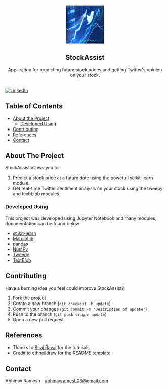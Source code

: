 <br />
  <p align="center">
  <a href="https://github.com/AbhiByte/StockAssist">
    <img src="Images/logo.jpg" alt="Logo" width="120" height="120">
  </a>

  <h2 align="center">StockAssist</h2>
  <p align="center">
    Application for predicting future stock prices and getting Twitter's opinion on your stock. 
    <br />
    <br />

[![LinkedIn][linkedin-shield]][linkedin-url]

## Table of Contents

* [About the Project](#about-the-project)
    * [Developed Using](#developed-using)
* [Contributing](#contributing)
* [References](#references)
* [Contact](#contact)

## About The Project

StockAssist allows you to: 
1. Predict a stock price at a future date using the powefull scikit-learn module.
2. Get real-time Twitter sentiment analysis on your stock using the tweepy and texbblob modules.

### Developed Using
This project was developed using Jupyter Notebook and many modules, documentation can be found below
* [scikit-learn](https://scikit-learn.org/stable/)
* [Matplotlib](https://matplotlib.org)
* [pandas](https://pandas.pydata.org)
* [NumPy](https://numpy.org)
* [Tweepy](https://www.tweepy.org/)
* [TextBlob](https://textblob.readthedocs.io/en/dev/)


## Contributing
Have a burning idea you feel could improve StockAssist?

1. Fork the project
2. Create a new branch (`git checkout -b update`)
3. Commit your changes (`git commit -m 'Description of update'`)
4. Push to the branch (`git push origin update`)
5. Open a new pull request

## References

* Thanks to [Siraj Raval](https://www.youtube.com/channel/UCWN3xxRkmTPmbKwht9FuE5A) for the tutorials
* Credit to othneildrew for the [README template](https://github.com/othneildrew/Best-README-Template/blob/master/BLANK_README.md)

## Contact

Abhinav Ramesh - abhinavramesh03@gmail.com

[linkedin-shield]: https://img.shields.io/badge/-LinkedIn-black.svg?style=flat-square&logo=linkedin&colorB=555
[linkedin-url]: https://www.linkedin.com/in/abhinavr03/
